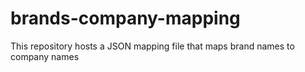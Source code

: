 # brands-company-mapping
This repository hosts a JSON mapping file that maps brand names to company names 
